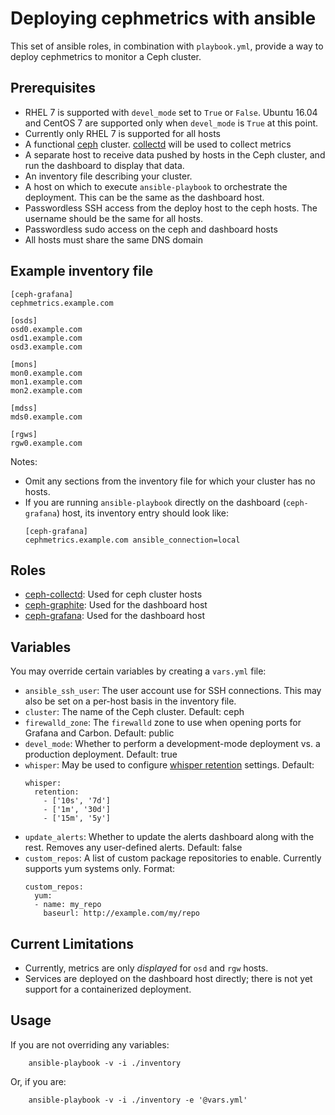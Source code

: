 # Deploying cephmetrics with ansible

This set of ansible roles, in combination with `playbook.yml`, provide a way to deploy cephmetrics to monitor a Ceph cluster.

## Prerequisites
- RHEL 7 is supported with `devel_mode` set to `True` or `False`. Ubuntu 16.04 and CentOS 7 are supported only when `devel_mode` is `True` at this point.
- Currently only RHEL 7 is supported for all hosts
- A functional [ceph](https://ceph.com/) cluster. [collectd](https://collectd.org/) will be used to collect metrics
- A separate host to receive data pushed by hosts in the Ceph cluster, and run the dashboard to display that data.
- An inventory file describing your cluster.
- A host on which to execute `ansible-playbook` to orchestrate the deployment. This can be the same as the dashboard host.
- Passwordless SSH access from the deploy host to the ceph hosts. The username should be the same for all hosts.
- Passwordless sudo access on the ceph and dashboard hosts
- All hosts must share the same DNS domain

## Example inventory file

    [ceph-grafana]
    cephmetrics.example.com

    [osds]
    osd0.example.com
    osd1.example.com
    osd3.example.com

    [mons]
    mon0.example.com
    mon1.example.com
    mon2.example.com

    [mdss]
    mds0.example.com

    [rgws]
    rgw0.example.com

Notes:
- Omit any sections from the inventory file for which your cluster has no hosts.
- If you are running `ansible-playbook` directly on the dashboard (`ceph-grafana`) host, its inventory entry should look like: 
    ```
    [ceph-grafana]
    cephmetrics.example.com ansible_connection=local
    ```

## Roles
- [ceph-collectd](./roles/ceph-collectd/): Used for ceph cluster hosts
- [ceph-graphite](./roles/ceph-graphite/): Used for the dashboard host
- [ceph-grafana](./roles/ceph-grafana/): Used for the dashboard host

## Variables
You may override certain variables by creating a `vars.yml` file:
- `ansible_ssh_user`: The user account use for SSH connections. This may also be set on a per-host basis in the inventory file.
- `cluster`: The name of the Ceph cluster. Default: ceph
- `firewalld_zone`: The `firewalld` zone to use when opening ports for Grafana and Carbon. Default: public
- `devel_mode`: Whether to perform a development-mode deployment vs. a production deployment. Default: true
- `whisper`: May be used to configure [whisper retention](http://graphite.readthedocs.io/en/latest/config-carbon.html#storage-schemas-conf) settings. Default:
    ```
    whisper:
      retention:
        - ['10s', '7d']
        - ['1m', '30d']
        - ['15m', '5y']
    ```
- `update_alerts`: Whether to update the alerts dashboard along with the rest. Removes any user-defined alerts. Default: false
- `custom_repos`: A list of custom package repositories to enable. Currently supports yum systems only. Format:
    ```
    custom_repos:
      yum:
      - name: my_repo
        baseurl: http://example.com/my/repo
    ```

## Current Limitations

- Currently, metrics are only *displayed* for `osd` and `rgw` hosts.
- Services are deployed on the dashboard host directly; there is not yet support for a containerized deployment.

## Usage
If you are not overriding any variables:
```
    ansible-playbook -v -i ./inventory
```
Or, if you are:
```
    ansible-playbook -v -i ./inventory -e '@vars.yml'
```
